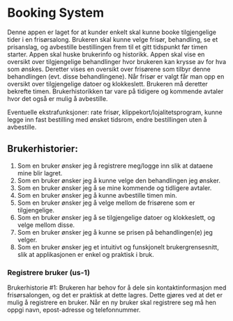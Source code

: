 # Booking System
Denne appen er laget for at kunder enkelt skal kunne booke tilgjengelige tider i en frisørsalong. Brukeren skal kunne velge frisør, behandling, se et prisanslag, og avbestille bestillingen frem til et gitt tidspunkt før timen starter. Appen skal huske brukerinfo og historikk. 
Appen skal vise en oversikt over tilgjengelige behandlinger hvor brukeren kan krysse av for hva som ønskes. Deretter vises en oversikt over frisørene som tilbyr denne behandlingen (evt. disse behandlingene). Når frisør er valgt får man opp en oversikt over tilgjengelige datoer og klokkeslett. Brukeren må deretter bekrefte timen. Brukerhistorikken tar vare på tidigere og kommende avtaler hvor det også er mulig å avbestille. 

Eventuelle ekstrafunksjoner: rate frisør, klippekort/lojalitetsprogram, kunne legge inn fast bestilling med ønsket tidsrom, endre bestillingen uten å avbestille.

## Brukerhistorier:
1. Som en bruker ønsker jeg å registrere meg/logge inn slik at dataene mine blir lagret.
2. Som en bruker ønsker jeg å kunne velge den behandlingen jeg ønsker.
3. Som en bruker ønsker jeg å se mine kommende og tidligere avtaler.
4. Som en bruker ønsker jeg å kunne avbestille timen min.
5. Som en bruker ønsker jeg å velge mellom de frisørene som er tilgjengelige.
6. Som en bruker ønsker jeg å se tilgjengelige datoer og klokkeslett, og velge mellom disse. 
7. Som en bruker ønsker jeg å kunne se prisen på behandlingen(e) jeg velger.
8. Som en bruker ønsker jeg et intuitivt og funskjonelt brukergrensesnitt, slik at applikasjonen er enkel og praktisk i bruk.


### Registrere bruker (us-1)
Brukerhistorie #1:
Brukeren har behov for å dele sin kontaktinformasjon med frisørsalongen, og det er praktisk at dette lagres. Dette gjøres ved at det er mulig å registrere en bruker. Når en ny bruker skal registrere seg må hen oppgi navn, epost-adresse og telefonnummer.
